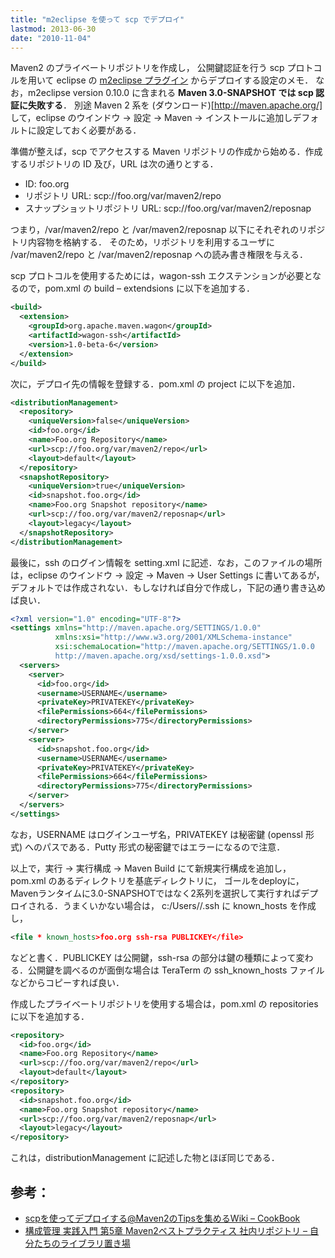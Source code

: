 ```yaml
---
title: "m2eclipse を使って scp でデプロイ"
lastmod: 2013-06-30
date: "2010-11-04"
---
```

Maven2 のプライベートリポジトリを作成し，
公開鍵認証を行う scp プロトコルを用いて eclipse の [m2eclipse プラグイン](http://m2eclipse.sonatype.org/]) からデプロイする設定のメモ．
なお，m2eclipse version 0.10.0 に含まれる **Maven 3.0-SNAPSHOT では scp 認証に失敗する**．
別途 Maven 2 系を (ダウンロード)[http://maven.apache.org/] して，eclipse のウインドウ → 設定 → Maven → インストールに追加しデフォルトに設定しておく必要がある．

準備が整えば，scp でアクセスする Maven リポジトリの作成から始める．作成するリポジトリの ID 及び，URL は次の通りとする．

* ID: foo.org
* リポジトリ URL: scp://foo.org/var/maven2/repo
* スナップショットリポジトリ URL: scp://foo.org/var/maven2/reposnap

つまり，/var/maven2/repo と /var/maven2/reposnap 以下にそれぞれのリポジトリ内容物を格納する．
そのため，リポジトリを利用するユーザに /var/maven2/repo と /var/maven2/reposnap への読み書き権限を与える．

scp プロトコルを使用するためには，wagon-ssh エクステンションが必要となるので，pom.xml の build – extendsions に以下を追加する．

```xml
<build>
  <extension>
    <groupId>org.apache.maven.wagon</groupId>
    <artifactId>wagon-ssh</artifactId>
    <version>1.0-beta-6</version>
  </extension>
</build>
```

次に，デプロイ先の情報を登録する．pom.xml の project に以下を追加．

```xml
<distributionManagement>
  <repository>
    <uniqueVersion>false</uniqueVersion>
    <id>foo.org</id>
    <name>Foo.org Repository</name>
    <url>scp://foo.org/var/maven2/repo</url>
    <layout>default</layout>
  </repository>
  <snapshotRepository>
    <uniqueVersion>true</uniqueVersion>
    <id>snapshot.foo.org</id>
    <name>Foo.org Snapshot repository</name>
    <url>scp://foo.org/var/maven2/reposnap</url>
    <layout>legacy</layout>
  </snapshotRepository>
</distributionManagement>
```

最後に，ssh のログイン情報を setting.xml に記述．なお，このファイルの場所は，eclipse のウインドウ → 設定 → Maven → User Settings に書いてあるが，デフォルトでは作成されない．もしなければ自分で作成し，下記の通り書き込めば良い．

```xml
<?xml version="1.0" encoding="UTF-8"?>
<settings xmlns="http://maven.apache.org/SETTINGS/1.0.0"
          xmlns:xsi="http://www.w3.org/2001/XMLSchema-instance"
          xsi:schemaLocation="http://maven.apache.org/SETTINGS/1.0.0
          http://maven.apache.org/xsd/settings-1.0.0.xsd">
  <servers>
    <server>
      <id>foo.org</id>
      <username>USERNAME</username>
      <privateKey>PRIVATEKEY</privateKey>
      <filePermissions>664</filePermissions>
      <directoryPermissions>775</directoryPermissions>
    </server>
    <server>
      <id>snapshot.foo.org</id>
      <username>USERNAME</username>
      <privateKey>PRIVATEKEY</privateKey>
      <filePermissions>664</filePermissions>
      <directoryPermissions>775</directoryPermissions>
    </server>
  </servers>
</settings>
```

なお，USERNAME はログインユーザ名，PRIVATEKEY は秘密鍵 (openssl 形式) へのパスである．Putty 形式の秘密鍵ではエラーになるので注意．

以上で，実行 → 実行構成 → Maven Build にて新規実行構成を追加し，
pom.xml のあるディレクトリを基底ディレクトリに，
ゴールをdeployに，Mavenランタイムに3.0-SNAPSHOTではなく2系列を選択して実行すればデプロイされる．うまくいかない場合は， c:/Users/<user>/.ssh に known_hosts を作成し，

```xml
<file * known_hosts>foo.org ssh-rsa PUBLICKEY</file>
```

などと書く．PUBLICKEY は公開鍵，ssh-rsa の部分は鍵の種類によって変わる．公開鍵を調べるのが面倒な場合は TeraTerm の ssh_known_hosts ファイルなどからコピーすれば良い．

作成したプライベートリポジトリを使用する場合は，pom.xml の repositories に以下を追加する．

```xml
<repository>
  <id>foo.org</id>
  <name>Foo.org Repository</name>
  <url>scp://foo.org/var/maven2/repo</url>
  <layout>default</layout>
</repository>
<repository>
  <id>snapshot.foo.org</id>
  <name>Foo.org Snapshot repository</name>
  <url>scp://foo.org/var/maven2/reposnap</url>
  <layout>legacy</layout>
</repository>
```

これは，distributionManagement に記述した物とほぼ同じである．

## 参考：
* [scpを使ってデプロイする@Maven2のTipsを集めるWiki – CookBook](http://wiki.fdiary.net/maven2/?CookBook#l31)
* [構成管理 実践入門 第5章 Maven2ベストプラクティス 社内リポジトリ – 自分たちのライブラリ置き場](http://www.nulab.co.jp/kousei/chapter5/02.html)
